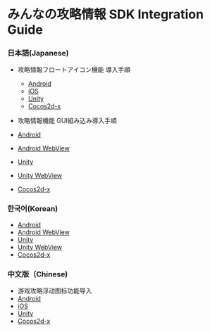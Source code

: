 # みんなの攻略情報 SDK Integration Guide

### 日本語(Japanese)
* 攻略情報フロートアイコン機能 導入手順
  * [Android](./lang/ja/native/android/README-float.md)
  * [iOS](./lang/ja/native/ios/README-float.md)
  * [Unity](./lang/ja/unity/README-float.md)
  * [Cocos2d-x](./lang/ja/cocos2dx/README-float.md)


* 攻略情報機能 GUI組み込み導入手順
 * [Android](./lang/ja/native/android/)
 * [Android WebView](./lang/ja/native/android/WebView)
 * [Unity](./lang/ja/unity/)
 * [Unity WebView](./lang/ja/unity/WebView/)
 * [Cocos2d-x](./lang/ja/cocos2dx/)

### 한국어(Korean)
 * [Android](./lang/ko/)
 * [Android WebView](./lang/ko/)
 * [Unity](./lang/ko/unity/)
 * [Unity WebView](./lang/ko/unity/WebView/)
 * [Cocos2d-x](./lang/ko/cocos2dx/)

### 中文版（Chinese)
 * 游戏攻略浮动图标功能导入
  * [Android](./lang/cn/native/android/README-float.md)
  * [iOS](./lang/cn/native/ios/README-float.md)
  * [Unity](./lang/cn/unity/README-float.md)
  * [Cocos2d-x](./lang/cn/cocos2dx/README-float.md)
